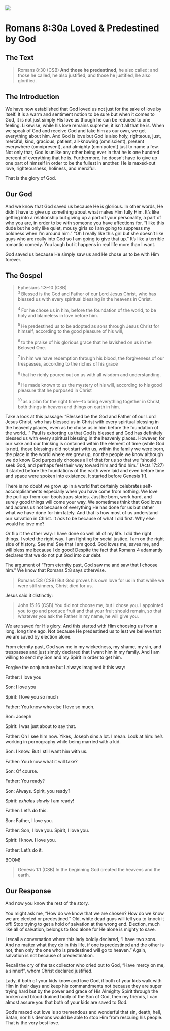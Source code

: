 <img class="intro-right" src="/images/art-paul.jpg">

# Romans 8:30a Loved & Predestined by God

## The Text

>Romans 8:30 (CSB)  **And those he predestined**, he also called; and those he called, he also justified; and those he justified, he also glorified.

## The Introduction

We have now established that God loved us not just for the sake of love by itself. It is a warm and sentiment notion to be sure but when it comes to God, it is not just simply His love as though he can be reduced to one feeling. Likewise, while his love remains supreme, it isn’t all that he is. When we speak of God and receive God and take him as our own, we get everything about him. And God is love but God is also holy, righteous, just, merciful, kind, gracious, patient, all-knowing (omniscient), present everywhere (omnipresent), and almighty (omnipotent) just to name a few. Not only that, God is unlike any other being ever in that he is one hundred percent of everything that he is. Furthermore, he doesn’t have to give up one part of himself in order to be the fullest in another. He is maxed-out love, righteousness, holiness, and merciful.

That is the glory of God.

## Our God

And we know that God saved us because He is glorious. In other words, He didn’t have to give up something about what makes Him fully Him. It’s like getting into a relationship but giving up a part of your personality, a part of who you are, in order to be with someone you have affections for. “I like this dude but he only like quiet, mousy girls so I am going to suppress my boldness when I’m around him.” “Oh I really like this girl but she doesn’t like guys who are really into God so I am going to give that up.” It’s like a terrible romantic comedy. You laugh but it happens in real life more than I want.

God saved us because He simply saw us and He chose us to be with Him forever.

## The Gospel

>Ephesians 1:3–10 (CSB)  
><sup> 3 </sup> Blessed is the God and Father of our Lord Jesus Christ, who has blessed us with every spiritual blessing in the heavens in Christ. 
>
><sup> 4 </sup> For he chose us in him, before the foundation of the world, to be holy and blameless in love before him. 
>
><sup> 5 </sup> He predestined us to be adopted as sons through Jesus Christ for himself, according to the good pleasure of his will, 
>
><sup> 6 </sup> to the praise of his glorious grace that he lavished on us in the Beloved One. 
>
><sup> 7 </sup> In him we have redemption through his blood, the forgiveness of our trespasses, according to the riches of his grace 
>
><sup> 8 </sup> that he richly poured out on us with all wisdom and understanding. 
>
><sup> 9 </sup> He made known to us the mystery of his will, according to his good pleasure that he purposed in Christ 
>
><sup> 10 </sup> as a plan for the right time—to bring everything together in Christ, both things in heaven and things on earth in him.

Take a look at this passage: “Blessed be the God and Father of our Lord Jesus Christ, who has blessed us in Christ with every spiritual blessing in the heavenly places, even as he chose us in him before the foundation of the world…” Paul is exhorting us that God is blessed and God has definitely blessed us with every spiritual blessing in the heavenly places. However, for our sake and our thinking is contained within the element of time (while God is not), those blessings did not start with us, within the family we were born, the place in the world where we grew up, nor the people we know although we do know God purposely chooses all of that for us so that we “should seek God, and perhaps feel their way toward him and find him.” (Acts 17:27)  It started before the foundations of the earth were laid and even before time and space were spoken into existence. It started before Genesis 1:1.

There is no doubt we grow up in a world that certainly celebrates self-accomplishments especially when you have come from nothing. We love the pull-up-from-our-bootstraps stories. Just be born, work hard, and surely good things will come your way. We sometimes think that God loves and adores us not because of everything He has done for us but rather what we have done for him lately. And that is how most of us understand our salvation in Christ. It *has* to be because of what I did first. Why else would he love me?

Or flip it the other way: I have done so well all of my life. I did the right things. I voted the right way. I am fighting for social justice. I am on the right side of history. See me! See that I am good. God loves me, saves me, and will bless me because I do good! Despite the fact that Romans 4 adamantly declares that we do not put God into our debt.

The argument of “From eternity past, God saw me and saw that I choose him.” We know that Romans 5:8 says otherwise.

>Romans 5:8 (CSB)  But God proves his own love for us in that while we were still sinners, Christ died for us.

Jesus said it distinctly:

>John 15:16 (CSB) You did not choose me, but I chose you. I appointed you to go and produce fruit and that your fruit should remain, so that whatever you ask the Father in my name, he will give you.

We are saved for His glory. And this started with Him choosing us from a long, long time ago. Not because He predestined us to lest we believe that we are saved by election alone.

From eternity past, God saw me in my wickedness, my shame, my sin, and trespasses and just simply declared that I want him in my family. And I am willing to send my Son and my Spirit in order to get him.

Forgive the conjuncture but I always imagined it this way:

Father: I love you

Son: I love you

Spirit: I love you so much

Father: You know who else I love so much.

Son: Joseph

Spirit: I was just about to say that.

Father: Oh I see him now. Yikes, Joseph sins a lot. I mean. Look at him: he’s working in pornography while being married with a kid.

Son: I know. But I still want him with us.

Father: You know what it will take?

Son: Of course.

Father: You ready?

Son: Always. Spirit, you ready?

Spirit: *exhales slowly* I am ready!

Father: Let’s do this.

Son: Father, I love you.

Father: Son, I love you. Spirit, I love you.

Spirit: I know. I love you.

Father: Let’s do it.

BOOM!

>Genesis 1:1 (CSB)  In the beginning God created the heavens and the earth.

## Our Response

And now you know the rest of the story.

You might ask me, “How do we know that we are chosen? How do we know we are elected or predestined.” Old, white dead guys will tell you to knock it off! Stop trying to get a hold of salvation at the wrong end. Election, much like all of salvation, belongs to God alone for He alone is mighty to save.

I recall a conversation where this lady boldly declared, “I have two sons. And no matter what they do in this life, if one is predestined and the other is not, then only the one who is predestined will go to heaven.” Again, salvation is not because of predestination.

Recall the cry of the tax collector who cried out to God, “Have mercy on me, a sinner!”, whom Christ declared justified.

Lady, if both of your kids know and love God, if both of your kids walk with Him in their days and keep his commandments not because they are super trying hard but by the power and grace of His Almighty Spirit through the broken and blood drained body of the Son of God, then my friends, I can almost assure you that both of your kids are saved to God.

God’s maxed out love is so tremendous and wonderful that sin, death, hell, Satan, nor his demons would be able to stop Him from rescuing his people. That is the very best love.
